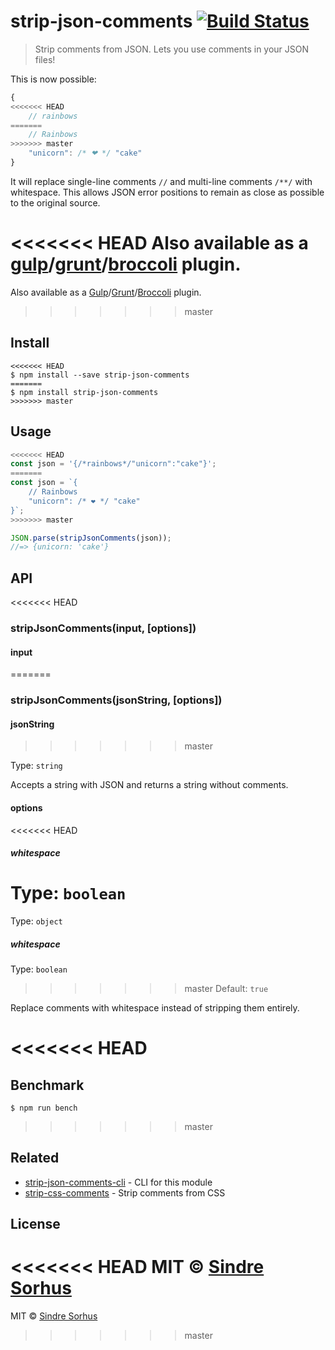 # strip-json-comments [![Build Status](https://travis-ci.org/sindresorhus/strip-json-comments.svg?branch=master)](https://travis-ci.org/sindresorhus/strip-json-comments)

> Strip comments from JSON. Lets you use comments in your JSON files!

This is now possible:

```js
{
<<<<<<< HEAD
	// rainbows
=======
	// Rainbows
>>>>>>> master
	"unicorn": /* ❤ */ "cake"
}
```

It will replace single-line comments `//` and multi-line comments `/**/` with whitespace. This allows JSON error positions to remain as close as possible to the original source.

<<<<<<< HEAD
Also available as a [gulp](https://github.com/sindresorhus/gulp-strip-json-comments)/[grunt](https://github.com/sindresorhus/grunt-strip-json-comments)/[broccoli](https://github.com/sindresorhus/broccoli-strip-json-comments) plugin.
=======
Also available as a [Gulp](https://github.com/sindresorhus/gulp-strip-json-comments)/[Grunt](https://github.com/sindresorhus/grunt-strip-json-comments)/[Broccoli](https://github.com/sindresorhus/broccoli-strip-json-comments) plugin.
>>>>>>> master


## Install

```
<<<<<<< HEAD
$ npm install --save strip-json-comments
=======
$ npm install strip-json-comments
>>>>>>> master
```


## Usage

```js
<<<<<<< HEAD
const json = '{/*rainbows*/"unicorn":"cake"}';
=======
const json = `{
	// Rainbows
	"unicorn": /* ❤ */ "cake"
}`;
>>>>>>> master

JSON.parse(stripJsonComments(json));
//=> {unicorn: 'cake'}
```


## API

<<<<<<< HEAD
### stripJsonComments(input, [options])

#### input
=======
### stripJsonComments(jsonString, [options])

#### jsonString
>>>>>>> master

Type: `string`

Accepts a string with JSON and returns a string without comments.

#### options

<<<<<<< HEAD
##### whitespace

Type: `boolean`  
=======
Type: `object`

##### whitespace

Type: `boolean`<br>
>>>>>>> master
Default: `true`

Replace comments with whitespace instead of stripping them entirely.


<<<<<<< HEAD
=======
## Benchmark

```
$ npm run bench
```


>>>>>>> master
## Related

- [strip-json-comments-cli](https://github.com/sindresorhus/strip-json-comments-cli) - CLI for this module
- [strip-css-comments](https://github.com/sindresorhus/strip-css-comments) - Strip comments from CSS


## License

<<<<<<< HEAD
MIT © [Sindre Sorhus](http://sindresorhus.com)
=======
MIT © [Sindre Sorhus](https://sindresorhus.com)
>>>>>>> master
